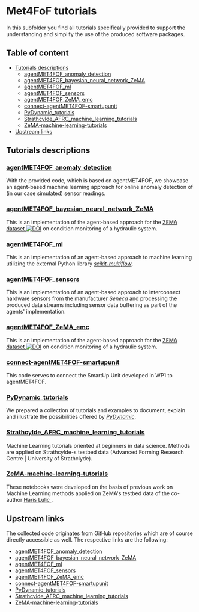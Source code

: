 # Met4FoF tutorials

In this subfolder you find all tutorials specifically provided to support the
understanding and simplify the use of the produced software packages.

## Table of content

- [Tutorials descriptions](#Tutorials-descriptions)
    - [agentMET4FOF_anomaly_detection](#agentMET4FOF_anomaly_detection)
    - [agentMET4FOF_bayesian_neural_network_ZeMA](#agentMET4FOF_bayesian_neural_network_ZeMA)
    - [agentMET4FOF_ml](#agentMET4FOF_ml)
    - [agentMET4FOF_sensors](#agentMET4FOF_sensors)
    - [agentMET4FOF_ZeMA_emc](#agentMET4FOF_ZeMA_emc)
    - [connect-agentMET4FOF-smartupunit](#connect-agentMET4FOF-smartupunit)
    - [PyDynamic_tutorials](#PyDynamic_tutorials)
    - [Strathcylde_AFRC_machine_learning_tutorials](#Strathcylde_AFRC_machine_learning_tutorials)
    - [ZeMA-machine-learning-tutorials](#ZeMA-machine-learning-tutorials)
- [Upstream links](#Upstream-links)

## Tutorials descriptions

### [agentMET4FOF_anomaly_detection](agentMET4FOF_anomaly_detection)

With the provided code, which is based on agentMET4FOF, we showcase an agent-based
machine learning approach for online anomaly detection of (in our case simulated)
sensor readings.

### [agentMET4FOF_bayesian_neural_network_ZeMA](agentMET4FOF_bayesian_neural_network_ZeMA)

This is an implementation of the agent-based approach for the [ZEMA dataset ![DOI
](https://zenodo.org/badge/DOI/10.5281/zenodo.1323611.svg
)](https://doi.org/10.5281/zenodo.1323611) on condition monitoring of a hydraulic
system.

### [agentMET4FOF_ml](agentMET4FOF_ml)

This is an implementation of an agent-based approach to machine learning utilizing the
external Python library [_scikit-multiflow_](https://scikit-multiflow.github.io/).

### [agentMET4FOF_sensors](agentMET4FOF_sensors)

This is an implementation of an agent-based approach to interconnect hardware sensors
from the manufacturer _Seneca_ and processing the produced data streams including sensor
data buffering as part of the agents' implementation.

### [agentMET4FOF_ZeMA_emc](agentMET4FOF_ZeMA_emc)

This is an implementation of the agent-based approach for the [ZEMA dataset ![DOI
](https://zenodo.org/badge/DOI/10.5281/zenodo.1323611.svg
)](https://doi.org/10.5281/zenodo.1323611)
on condition monitoring of a hydraulic system.

### [connect-agentMET4FOF-smartupunit](connect-agentMET4FOF-smartupunit)

This code serves to connect the SmartUp Unit developed in WP1 to agentMET4FOF.

### [PyDynamic_tutorials](PyDynamic_tutorials)

We prepared a collection of tutorials and examples to document, explain and illustrate
the possibilities offered by [_PyDynamic_](https://github.com/PTB-M4D/PyDynamic).

### [Strathcylde_AFRC_machine_learning_tutorials](Strathcylde_AFRC_machine_learning_tutorials)

Machine Learning tutorials oriented at beginners in data science. Methods are applied on
Strathcylde-s testbed data (Advanced Forming Research Centre | University of
Strathclyde).

### [ZeMA-machine-learning-tutorials](ZeMA-machine-learning-tutorials)

These notebooks were developed on the basis of previous work on Machine Learning methods
applied on ZeMA's testbed data of the co-author [Haris Lulic
](mailto:haris.lulic@met.gov.ba).

## Upstream links

The collected code originates from GitHub repositories which are of course directly
accessible as well. The respective links are the following:

- [agentMET4FOF_anomaly_detection](#agentMET4FOF_anomaly_detection)
- [agentMET4FOF_bayesian_neural_network_ZeMA](https://github.com/Met4FoF/agentMET4FOF_bayesian_neural_network_ZeMA)
- [agentMET4FOF_ml](https://github.com/Met4FoF/agentMET4FOF_ml.git)
- [agentMET4FOF_sensors](https://github.com/Met4FoF/agentMET4FOF_sensors.git)
- [agentMET4FOF_ZeMA_emc](https://github.com/Met4FoF/agentMET4FOF_ZeMA_emc.git)
- [connect-agentMET4FOF-smartupunit](#connect-agentMET4FOF-smartupunit)
- [PyDynamic_tutorials](https://github.com/PTB-M4D/PyDynamic_tutorials.git)
- [Strathcylde_AFRC_machine_learning_tutorials](https://github.com/harislulic/Strathcylde_AFRC_machine_learning_tutorials.git)
- [ZeMA-machine-learning-tutorials](https://github.com/harislulic/ZeMA-machine-learning-tutorials.git)